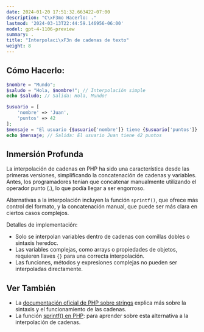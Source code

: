 ```yaml
---
date: 2024-01-20 17:51:32.663422-07:00
description: "C\xF3mo Hacerlo: ."
lastmod: '2024-03-13T22:44:59.146956-06:00'
model: gpt-4-1106-preview
summary: .
title: "Interpolaci\xF3n de cadenas de texto"
weight: 8
---
```


## Cómo Hacerlo:
```PHP
$nombre = "Mundo";
$saludo = "Hola, $nombre!"; // Interpolación simple
echo $saludo; // Salida: Hola, Mundo!

$usuario = [
    'nombre' => 'Juan',
    'puntos' => 42
];
$mensaje = "El usuario {$usuario['nombre']} tiene {$usuario['puntos']} puntos"; // Interpolación con array
echo $mensaje; // Salida: El usuario Juan tiene 42 puntos
```

## Inmersión Profunda
La interpolación de cadenas en PHP ha sido una característica desde las primeras versiones, simplificando la concatenación de cadenas y variables. Antes, los programadores tenían que concatenar manualmente utilizando el operador punto (.), lo que podía llegar a ser engorroso.

Alternativas a la interpolación incluyen la función `sprintf()`, que ofrece más control del formato, y la concatenación manual, que puede ser más clara en ciertos casos complejos.

Detalles de implementación:
- Solo se interpolan variables dentro de cadenas con comillas dobles o sintaxis heredoc.
- Las variables complejas, como arrays o propiedades de objetos, requieren llaves `{}` para una correcta interpolación.
- Las funciones, métodos y expresiones complejas no pueden ser interpoladas directamente.

## Ver También
- La [documentación oficial de PHP sobre strings](https://www.php.net/manual/es/language.types.string.php) explica más sobre la sintaxis y el funcionamiento de las cadenas.
- La función [sprintf() en PHP](https://www.php.net/manual/es/function.sprintf.php): para aprender sobre esta alternativa a la interpolación de cadenas.
